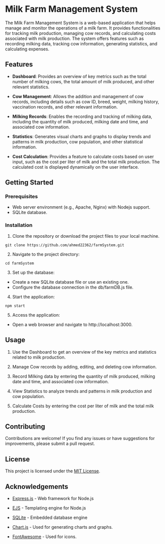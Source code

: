 # Milk Farm Management System

The Milk Farm Management System is a web-based application that helps manage and monitor the operations of a milk farm. It provides functionalities for tracking milk production, managing cow records, and calculating costs associated with milk production. The system offers features such as recording milking data, tracking cow information, generating statistics, and calculating expenses.

## Features

- **Dashboard**: Provides an overview of key metrics such as the total number of milking cows, the total amount of milk produced, and other relevant statistics.

- **Cow Management**: Allows the addition and management of cow records, including details such as cow ID, breed, weight, milking history, vaccination records, and other relevant information.

- **Milking Records**: Enables the recording and tracking of milking data, including the quantity of milk produced, milking date and time, and associated cow information.

- **Statistics**: Generates visual charts and graphs to display trends and patterns in milk production, cow population, and other statistical information.

- **Cost Calculation**: Provides a feature to calculate costs based on user input, such as the cost per liter of milk and the total milk production. The calculated cost is displayed dynamically on the user interface.

## Getting Started

### Prerequisites

- Web server environment (e.g., Apache, Nginx) with Nodejs support.
- SQLite database.

### Installation

1. Clone the repository or download the project files to your local machine.

```shell
git clone https://github.com/ahmed22362/farmSystem.git
```

2. Navigate to the project directory:

```shell
cd farmSystem
```

3. Set up the database:

- Create a new SQLite database file or use an existing one.
- Configure the database connection in the db/farmDB.js file.

4. Start the application:

```shell
npm start
```

5. Access the application:

- Open a web browser and navigate to http://localhost:3000.

## Usage

1. Use the Dashboard to get an overview of the key metrics and statistics related to milk production.

2. Manage Cow records by adding, editing, and deleting cow information.

3. Record Milking data by entering the quantity of milk produced, milking date and time, and associated cow information.

4. View Statistics to analyze trends and patterns in milk production and cow population.

5. Calculate Costs by entering the cost per liter of milk and the total milk production.

## Contributing

Contributions are welcome! If you find any issues or have suggestions for improvements, please submit a pull request.

## License

This project is licensed under the [MIT License](LICENSE).

## Acknowledgements

- [Express.js](https://expressjs.com/) - Web framework for Node.js
- [EJS](https://ejs.co/) - Templating engine for Node.js
- [SQLite](https://www.sqlite.org/) - Embedded database engine

- [Chart.js](https://www.chartjs.org/) - Used for generating charts and graphs.
- [FontAwesome](https://fontawesome.com/) - Used for icons.
